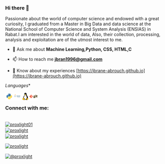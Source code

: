 ### Hi there 👋

Passionate about the world of computer science and endowed with a great curiosity, I graduated from a Master in Big Data and data science at the National School of Computer Science and System Analysis (ENSIAS) in Rabat.I am interested in the world of data, Also, their collection, processing, analysis and exploitation are of the utmost interest to me.

- 💬 Ask me about **Machine Learning,Python, CSS, HTML,C**

- 📫 How to reach me **jbran1996@gmail.com**

- 📄 Know about my experiences [https://jbrane-abrouch.github.io](https://jbrane-abrouch.github.io)


*Languages**
<br>


<img align="left" width="26px" src="https://raw.githubusercontent.com/github/explore/80688e429a7d4ef2fca1e82350fe8e3517d3494d/topics/python/python.png" />
<img align="left" width="26px" src="https://raw.githubusercontent.com/github/explore/80688e429a7d4ef2fca1e82350fe8e3517d3494d/topics/java/java.png" />

<img align="left" width="26px" src="https://raw.githubusercontent.com/github/explore/80688e429a7d4ef2fca1e82350fe8e3517d3494d/topics/linux/linux.png" />

<img align="left" width="26px" src="https://raw.githubusercontent.com/github/explore/80688e429a7d4ef2fca1e82350fe8e3517d3494d/topics/git/git.png" />

<br>
<h3 align="left">Connect with me:</h3>
<p align="left">

<br>
<a href="https://twitter.com/jbranAbrouch" target="blank"><img align="center" src="https://raw.githubusercontent.com/rahuldkjain/github-profile-readme-generator/master/src/images/icons/Social/twitter.svg" alt="proxlight01" height="30" width="40" /></a><br>
<a href="https://linkedin.com/in/jbrane-abrouch" target="blank"><img align="center" src="https://raw.githubusercontent.com/rahuldkjain/github-profile-readme-generator/master/src/images/icons/Social/linked-in-alt.svg" alt="proxlight" height="30" width="40" /></a><br>
<a href="https://stackoverflow.com/users/11068755/jbrane-abrouch" target="blank"><img align="center" src="https://raw.githubusercontent.com/rahuldkjain/github-profile-readme-generator/master/src/images/icons/Social/stack-overflow.svg" alt="proxlight" height="30" width="40" /></a><br>

<a href="https://fb.com/jbrane_abrouch" target="blank"><img align="center" src="https://raw.githubusercontent.com/rahuldkjain/github-profile-readme-generator/master/src/images/icons/Social/facebook.svg" alt="proxlight" height="30" width="40" /></a><br>


<a href="https://medium.com/@jbran1996" target="blank"><img align="center" src="https://raw.githubusercontent.com/rahuldkjain/github-profile-readme-generator/master/src/images/icons/Social/medium.svg" alt="@proxlight" height="30" width="40" /></a><br>



</p>
